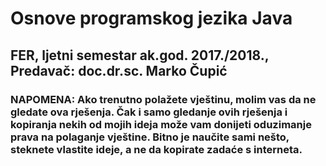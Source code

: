 # Osnove programskog jezika Java

## FER, ljetni semestar ak.god. 2017./2018., Predavač: doc.dr.sc. Marko Čupić

### NAPOMENA: Ako trenutno polažete vještinu, molim vas da ne gledate ova rješenja. Čak i samo gledanje ovih rješenja i kopiranja nekih od mojih ideja može vam donijeti oduzimanje prava na polaganje vještine. Bitno je naučite sami nešto, steknete vlastite ideje, a ne da kopirate zadaće s interneta.